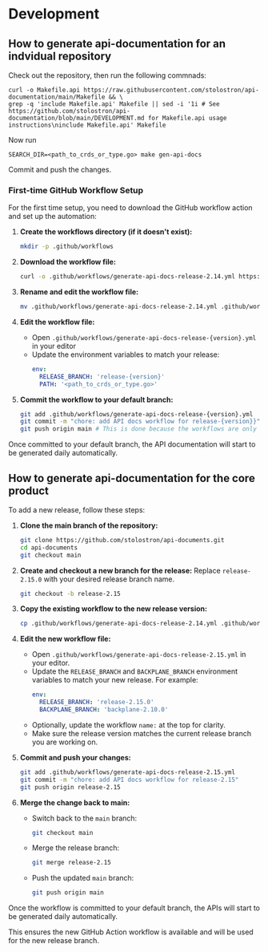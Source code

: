 # Development
## How to generate api-documentation for an indvidual repository
Check out the repository, then run the following commnads:
```
curl -o Makefile.api https://raw.githubusercontent.com/stolostron/api-documentation/main/Makefile && \
grep -q 'include Makefile.api' Makefile || sed -i '1i # See https://github.com/stolostron/api-documentation/blob/main/DEVELOPMENT.md for Makefile.api usage instructions\ninclude Makefile.api' Makefile
```

Now run
```
SEARCH_DIR=<path_to_crds_or_type.go> make gen-api-docs
```
Commit and push the changes.

### First-time GitHub Workflow Setup

For the first time setup, you need to download the GitHub workflow action and set up the automation:

1. **Create the workflows directory (if it doesn't exist):**
   ```sh
   mkdir -p .github/workflows
   ```

2. **Download the workflow file:**
   ```sh
   curl -o .github/workflows/generate-api-docs-release-2.14.yml https://raw.githubusercontent.com/jnpacker/api-documentation/refs/heads/main/.github/workflows/generate-api-docs-release-2.14.yml
   ```
3. **Rename and edit the workflow file:**
   ```sh
   mv .github/workflows/generate-api-docs-release-2.14.yml .github/workflows/generate-api-docs-release-{version}.yml
   ```

4. **Edit the workflow file:**
   - Open `.github/workflows/generate-api-docs-release-{version}.yml` in your editor
   - Update the environment variables to match your release:
     ```yaml
     env:
       RELEASE_BRANCH: 'release-{version}'
       PATH: '<path_to_crds_or_type.go>'
     ```

3. **Commit the workflow to your default branch:**
   ```sh
   git add .github/workflows/generate-api-docs-release-{version}.yml
   git commit -m "chore: add API docs workflow for release-{version}}"
   git push origin main # This is done because the workflows are only run from the default branch
   ```

Once committed to your default branch, the API documentation will start to be generated daily automatically.

## How to generate api-documentation for the core product

To add a new release, follow these steps:

1. **Clone the main branch of the repository:**
   ```sh
   git clone https://github.com/stolostron/api-documents.git
   cd api-documents
   git checkout main
   ```

2. **Create and checkout a new branch for the release:**
   Replace `release-2.15.0` with your desired release branch name.
   ```sh
   git checkout -b release-2.15
   ```

3. **Copy the existing workflow to the new release version:**
   ```sh
   cp .github/workflows/generate-api-docs-release-2.14.yml .github/workflows/generate-api-docs-release-2.15.yml
   ```

4. **Edit the new workflow file:**
   - Open `.github/workflows/generate-api-docs-release-2.15.yml` in your editor.
   - Update the `RELEASE_BRANCH` and `BACKPLANE_BRANCH` environment variables to match your new release. For example:
     ```yaml
     env:
       RELEASE_BRANCH: 'release-2.15.0'
       BACKPLANE_BRANCH: 'backplane-2.10.0'
     ```
   - Optionally, update the workflow `name:` at the top for clarity.
   - Make sure the release version matches the current release branch you are working on.

5. **Commit and push your changes:**
   ```sh
   git add .github/workflows/generate-api-docs-release-2.15.yml
   git commit -m "chore: add API docs workflow for release-2.15"
   git push origin release-2.15
   ```

6. **Merge the change back to main:**
   - Switch back to the `main` branch:
     ```sh
     git checkout main
     ```
   - Merge the release branch:
     ```sh
     git merge release-2.15
     ```
   - Push the updated `main` branch:
     ```sh
     git push origin main
     ```

Once the workflow is committed to your default branch, the APIs will start to be generated daily automatically.

This ensures the new GitHub Action workflow is available and will be used for the new release branch.
